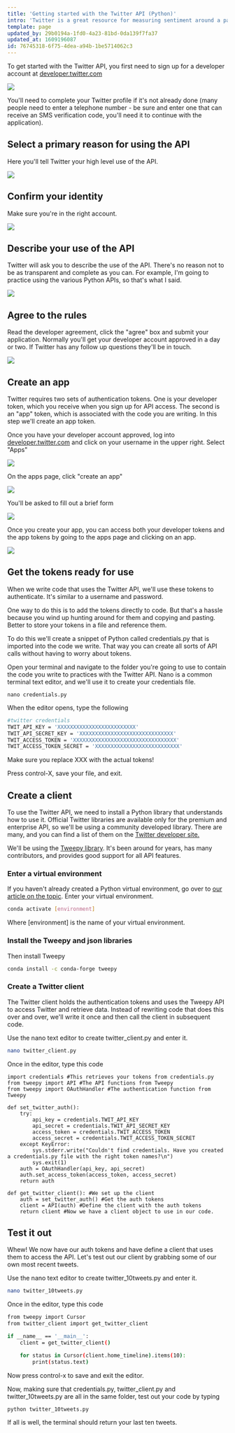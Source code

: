 ```yaml
---
title: 'Getting started with the Twitter API (Python)'
intro: 'Twitter is a great resource for measuring sentiment around a particular keyword, as well as for monitoring real time trends. It provides two APIs, one for retrieving existing tweets and another for gathering tweets in real time. This little guide looks at the first.'
template: page
updated_by: 29b0194a-1fd0-4a23-81bd-0da139f7fa37
updated_at: 1609196087
id: 76745318-6f75-4dea-a94b-1be5714062c3
---
```

To get started with the Twitter API, you first need to sign up for a developer account at [developer.twitter.com](https://developer.twitter.com/en/apply/user.html)

![](/img/cookbook/twitter-api/twitter_apply1.png)

You'll need to complete your Twitter profile if it's not already done (many people need to enter a telephone number - be sure and enter one that can receive an SMS verification code, you'll need it to continue with the application).

## Select a primary reason for using the API
Here you'll tell Twitter your high level use of the API.

![](/img/cookbook/twitter-api/twitter_apply1.png/twitter_apply_step2.png)

## Confirm your identity
Make sure you're in the right account.

![](/img/cookbook/twitter-api/twitter_apply1.png/twitter_applystep3.png)

## Describe your use of the API
Twitter will ask you to describe the use of the API. There's no reason not to be as transparent and complete as you can. For example, I'm going to practice using the various Python APIs, so that's what I said.

![](/img/cookbook/twitter-api/twitter_apply1.png/twitter_applystep4.png)

## Agree to the rules

Read the developer agreement, click the "agree" box and submit your application. Normally you'll get your developer account approved in a day or two. If Twitter has any follow up questions they'll be in touch.

![](/img/cookbook/twitter-api/twitter_apply1.png/twitter_applystep5.png)

## Create an app

Twitter requires two sets of authentication tokens. One is your developer token, which you receive when you sign up for API access. The second is an "app" token, which is associated with the code you are writing. In this step we'll create an app token.

Once you have your developer account approved, log into [developer.twitter.com](https://developer.twitter.com) and click on your username in the upper right. Select "Apps"

![](/img/cookbook/twitter-api/twitter_apply1.png/twitter_create1.png)

On the apps page, click "create an app"

![](/img/cookbook/twitter-api/twitter_apply1.png/twitter_create2.png)

You'll be asked to fill out a brief form

![](/img/cookbook/twitter-api/twitter_apply1.png/twitter_apply2.png)

Once you create your app, you can access both your developer tokens and the app tokens by going to the apps page and clicking on an app.

 ![](/img/cookbook/twitter-api/twitter_apply1.png/twitter_apply3.png)

## Get the tokens ready for use

When we write code that uses the Twitter API, we'll use these tokens to authenticate. It's similar to a username and password.

One way to do this is to add the tokens directly to code. But that's a hassle because you wind up hunting around for them and copying and pasting. Better to store your tokens in a file and reference them.

To do this we'll create a snippet of Python called credentials.py that is imported into the code we write. That way you can create all sorts of API calls without having to worry about tokens.

Open your terminal and navigate to the folder you're going to use to contain the code you write to practices with the Twitter API. Nano is a common terminal text editor, and we'll use it to create your credentials file.

```basg
nano credentials.py
```

When the editor opens, type the following

```bash
#twitter credentials
TWIT_API_KEY = 'XXXXXXXXXXXXXXXXXXXXXXXXX'
TWIT_API_SECRET_KEY = 'XXXXXXXXXXXXXXXXXXXXXXXXXXXXXX'
TWIT_ACCESS_TOKEN = 'XXXXXXXXXXXXXXXXXXXXXXXXXXXXXXXXX'
TWIT_ACCESS_TOKEN_SECRET = 'XXXXXXXXXXXXXXXXXXXXXXXXXXX'

```

Make sure you replace XXX with the actual tokens!

Press control-X, save your file, and exit.

## Create a client

To use the Twitter API, we need to install a Python library that understands how to use it. Official Twitter libraries are available only for the premium and enterprise API, so we'll be using a community developed library. There are many, and you can find a list of them on the [Twitter developer site.](https://developer.twitter.com/en/docs/developer-utilities/twitter-libraries)

We'll be using the [Tweepy library](https://github.com/tweepy/tweepy). It's been around for years, has many contributors, and provides good support for all API features.

### Enter a virtual environment
If you haven't already created a Python virtual environment, go over to [our article on the topic](/resources/virtual-environments-in-anaconda). Enter your virtual environment.

```bash
conda activate [environment]
```
Where [environment] is the name of your virtual environment.

### Install the Tweepy and json libraries
Then install Tweepy

```bash
conda install -c conda-forge tweepy
```

### Create a Twitter client

The Twitter client holds the authentication tokens and uses the Tweepy API to access Twitter and retrieve data. Instead of rewriting code that does this over and over, we'll write it once and then call the client in subsequent code.

Use the nano text editor to create twitter_client.py and enter it.

```bash
nano twitter_client.py
```

Once in the editor, type this code

```
import credentials #This retrieves your tokens from credentials.py
from tweepy import API #The API functions from Tweepy
from tweepy import OAuthHandler #The authentication function from Tweepy

def set_twitter_auth():
    try:
        api_key = credentials.TWIT_API_KEY
        api_secret = credentials.TWIT_API_SECRET_KEY
        access_token = credentials.TWIT_ACCESS_TOKEN
        access_secret = credentials.TWIT_ACCESS_TOKEN_SECRET
    except KeyError:
        sys.stderr.write("Couldn't find credentials. Have you created a credentials.py file with the right token names?\n")
        sys.exit(1)
    auth = OAuthHandler(api_key, api_secret)
    auth.set_access_token(access_token, access_secret)
    return auth

def get_twitter_client(): #We set up the client
    auth = set_twitter_auth() #Get the auth tokens
    client = API(auth) #Define the client with the auth tokens
    return client #Now we have a client object to use in our code.
```

## Test it out

Whew! We now have our auth tokens and have define a client that uses them to access the API. Let's test out our client by grabbing some of our own most recent tweets.

Use the nano text editor to create twitter_10tweets.py and enter it.

```bash
nano twitter_10tweets.py
```

Once in the editor, type this code

```bash
from tweepy import Cursor
from twitter_client import get_twitter_client

if __name__ == '__main__':
    client = get_twitter_client()

    for status in Cursor(client.home_timeline).items(10):
        print(status.text)
```

Now press control-x to save and exit the editor.

Now, making sure that credentials.py, twitter_client.py and twitter_10tweets.py are all in the same folder, test out your code by typing

```bash
python twitter_10tweets.py
```
If all is well, the terminal should return your last ten tweets.